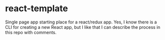 # react-template
Single page app starting place for a react/redux app. Yes, I know there is a CLI for 
creating a new React app, but I like that I can describe the process in this repo with comments.
